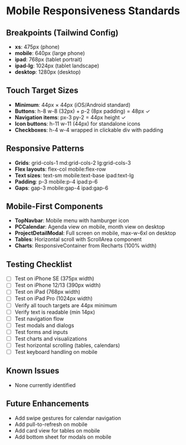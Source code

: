 # Mobile Responsiveness Standards

## Breakpoints (Tailwind Config)
- **xs**: 475px (phone)
- **mobile**: 640px (large phone)
- **ipad**: 768px (tablet portrait)
- **ipad-lg**: 1024px (tablet landscape)
- **desktop**: 1280px (desktop)

## Touch Target Sizes
- **Minimum**: 44px × 44px (iOS/Android standard)
- **Buttons**: h-8 w-8 (32px) + p-2 (8px padding) = 48px ✓
- **Navigation items**: px-3 py-2 = 44px height ✓
- **Icon buttons**: h-11 w-11 (44px) for standalone icons
- **Checkboxes**: h-4 w-4 wrapped in clickable div with padding

## Responsive Patterns
- **Grids**: grid-cols-1 md:grid-cols-2 lg:grid-cols-3
- **Flex layouts**: flex-col mobile:flex-row
- **Text sizes**: text-sm mobile:text-base ipad:text-lg
- **Padding**: p-3 mobile:p-4 ipad:p-6
- **Gaps**: gap-3 mobile:gap-4 ipad:gap-6

## Mobile-First Components
- **TopNavbar**: Mobile menu with hamburger icon
- **PCCalendar**: Agenda view on mobile, month view on desktop
- **ProjectDetailModal**: Full screen on mobile, max-w-6xl on desktop
- **Tables**: Horizontal scroll with ScrollArea component
- **Charts**: ResponsiveContainer from Recharts (100% width)

## Testing Checklist
- [ ] Test on iPhone SE (375px width)
- [ ] Test on iPhone 12/13 (390px width)
- [ ] Test on iPad (768px width)
- [ ] Test on iPad Pro (1024px width)
- [ ] Verify all touch targets are 44px minimum
- [ ] Verify text is readable (min 14px)
- [ ] Test navigation flow
- [ ] Test modals and dialogs
- [ ] Test forms and inputs
- [ ] Test charts and visualizations
- [ ] Test horizontal scrolling (tables, calendars)
- [ ] Test keyboard handling on mobile

## Known Issues
- None currently identified

## Future Enhancements
- Add swipe gestures for calendar navigation
- Add pull-to-refresh on mobile
- Add card view for tables on mobile
- Add bottom sheet for modals on mobile

